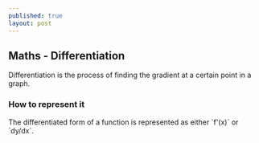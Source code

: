 ```yaml
---
published: true
layout: post
---
```



## Maths - Differentiation
Differentiation is the process of finding the gradient at a certain point in a graph.

### How to represent it

The differentiated form of a function is represented as either \`f'(x)\` or \`dy/dx\`.